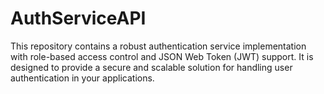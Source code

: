 # AuthServiceAPI
This repository contains a robust authentication service implementation with role-based access control and JSON Web Token (JWT) support. It is designed to provide a secure and scalable solution for handling user authentication in your applications.
